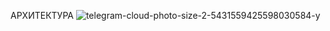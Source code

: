 АРХИТЕКТУРА
![telegram-cloud-photo-size-2-5431559425598030584-y](https://github.com/user-attachments/assets/8c2598f2-c76b-4915-aa74-c5d7e611712f)

